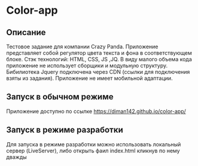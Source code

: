 # Сolor-app

## Описание
Тестовое задание для компании Crazy Panda. Приложение представляет собой регулятор цвета текста и фона в соответствующем блоке.
Стэк технологий: HTML, CSS, JS ,JQ. В виду малого объема кода приложение не использует сборщики и модульную структуру.
Бибилиотека Jquery подключена через CDN (ссылки для подключения взяты из задания). Приложение не имеет мобильной адаптации.

## Запуск в обычном режиме
Приложение доступно по ссылке
https://diman142.github.io/color-app/

## Запуск в режиме разработки
Для запуска в режиме разработки можно использовать локальный сервер (LiveServer), либо открыть фаил index.html кликнув по нему дважды
